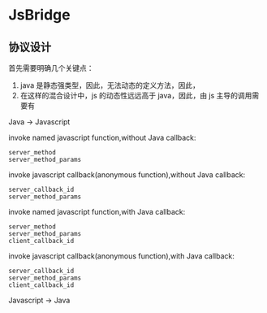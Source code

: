 # JsBridge

## 协议设计

首先需要明确几个关键点：

1. java 是静态强类型，因此，无法动态的定义方法，因此，
2. 在这样的混合设计中，js 的动态性远远高于 java，因此，由 js 主导的调用需要有

Java -> Javascript

invoke named javascript function,without Java callback:

    server_method
    server_method_params
    
invoke javascript callback(anonymous function),without Java callback:

    server_callback_id
    server_method_params 
    
invoke named javascript function,with Java callback:

    server_method
    server_method_params
    client_callback_id
    
invoke javascript callback(anonymous function),with Java callback:

    server_callback_id
    server_method_params 
    client_callback_id

Javascript -> Java